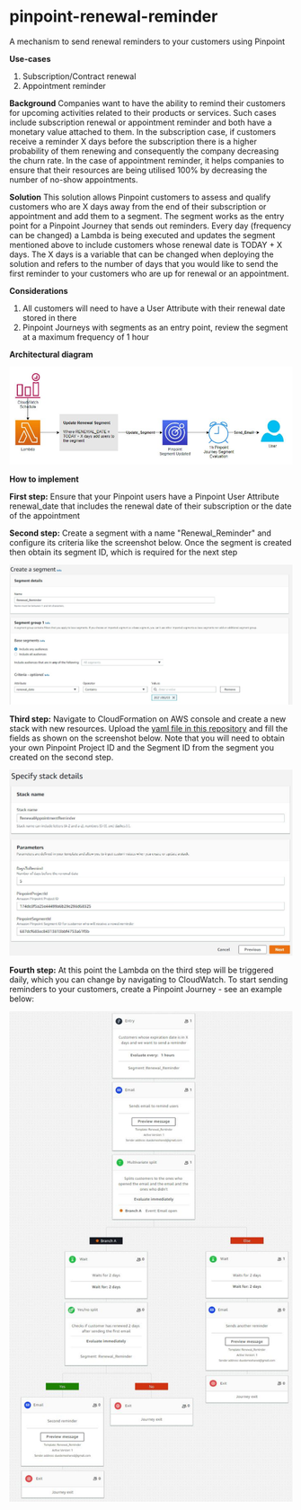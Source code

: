 # pinpoint-renewal-reminder
A mechanism to send renewal reminders to your customers using Pinpoint


**Use-cases**
1) Subscription/Contract renewal
2) Appointment reminder

**Background**
Companies want to have the ability to remind their customers for upcoming activities related to their products or services. Such cases include subscription renewal or appointment reminder and both have a monetary value attached to them. In the subscription case, if customers receive a reminder X days before the subscription there is a higher probability of them renewing and consequently the company decreasing the churn rate. In the case of appointment reminder, it helps companies to ensure that their resources are being utilised 100% by decreasing the number of no-show appointments.

**Solution**
This solution allows Pinpoint customers to assess and qualify customers who are X days away from the end of their subscription or appointment and add them to a segment. The segment works as the entry point for a Pinpoint Journey that sends out reminders. Every day (frequency can be changed) a Lambda is being executed and updates the segment mentioned above to include customers whose renewal date is TODAY + X days. The X days is a variable that can be changed when deploying the solution and refers to the number of days that you would like to send the first reminder to your customers who are up for renewal or an appointment. 

**Considerations**
1) All customers will need to have a User Attribute with their renewal date stored in there
2) Pinpoint Journeys with segments as an entry point, review the segment at a maximum frequency of 1 hour

**Architectural diagram**

![alt text](https://github.com/Pioank/pinpoint-renewal-reminder/blob/main/Images/Architecture_Diagram.JPG)

**How to implement**

**First step:** Ensure that your Pinpoint users have a Pinpoint User Attribute renewal_date that includes the renewal date of their subscription or the date of the appointment

**Second step:** Create a segment with a name "Renewal_Reminder" and configure its criteria like the screenshot below. Once the segment is created then obtain its segment ID, which is required for the next step

![alt text](https://github.com/Pioank/pinpoint-renewal-reminder/blob/main/Images/Create_Renewal_Segment.JPG)

**Third step:** Navigate to CloudFormation on AWS console and create a new stack with new resources. Upload the [yaml file in this repository](https://github.com/Pioank/pinpoint-renewal-reminder/blob/main/Pinpoint_Renewal_Reminder.yaml) and fill the fields as shown on the screenshot below. Note that you will need to obtain your own Pinpoint Project ID and the Segment ID from the segment you created on the second step.

![alt text](https://github.com/Pioank/pinpoint-renewal-reminder/blob/main/Images/Cloudformation_Input.JPG)

**Fourth step:** At this point the Lambda on the third step will be triggered daily, which you can change by navigating to CloudWatch. To start sending reminders to your customers, create a Pinpoint Journey - see an example below:

![alt text](https://github.com/Pioank/pinpoint-renewal-reminder/blob/main/Images/Pinpoint_Renewal_Journey.JPG)
